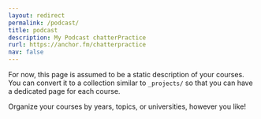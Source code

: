 ```yaml
---
layout: redirect
permalink: /podcast/
title: podcast
description: My Podcast chatterPractice
rurl: https://anchor.fm/chatterpractice
nav: false
---
```


For now, this page is assumed to be a static description of your courses. You can convert it to a collection similar to `_projects/` so that you can have a dedicated page for each course.

Organize your courses by years, topics, or universities, however you like!

